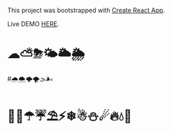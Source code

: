 This project was bootstrapped with [Create React App](https://github.com/facebook/create-react-app).

Live DEMO [HERE](https://www.weatherapp.benjaminhardwick.co.uk/).
# ☁⛅⛈🌤🌥🌦
#🌧🌨🌩🌪🌫🌬
# 🌈🌂☂☔⛱⚡❄☃⛄☄🔥💧🌊


